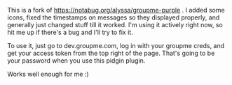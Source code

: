 This is a fork of https://notabug.org/alyssa/groupme-purple . I added some
icons, fixed the timestamps on messages so they displayed properly, and
generally just changed stuff till it worked. I'm using it actively right now,
so hit me up if there's a bug and I'll try to fix it.

To use it, just go to dev.groupme.com, log in with your groupme creds, and
get your access token from the top right of the page. That's going to be your
password when you use this pidgin plugin.

Works well enough for me :)